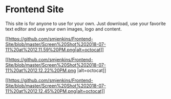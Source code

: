 # Frontend Site

This site is for anyone to use for your own.  Just download, use your favorite text editor and use your own images, logo and content.  

[[https://github.com/smjenkins/Frontend-Site/blob/master/Screen%20Shot%202018-07-11%20at%2012.11.59%20PM.png|alt=octocat]]

[[https://github.com/smjenkins/Frontend-Site/blob/master/Screen%20Shot%202018-07-11%20at%2012.12.22%20PM.png
|alt=octocat]]


[[https://github.com/smjenkins/Frontend-Site/blob/master/Screen%20Shot%202018-07-11%20at%2012.12.45%20PM.png|alt=octocat]]
